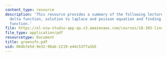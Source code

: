 ```yaml
---
content_type: resource
description: 'This resource provides a summary of the following lecture topics: the
  delta function, solution to laplace and poisson equation and finding the green''s
  function.'
file: https://ol-ocw-studio-app-qa.s3.amazonaws.com/courses/18-303-linear-partial-differential-equations-fall-2006/064b7e5d9e3296ab2219e44c53f7a1b5_greensfn.pdf
file_type: application/pdf
resourcetype: Document
title: greensfn.pdf
uid: 064b7e5d-9e32-96ab-2219-e44c53f7a1b5
---
```

